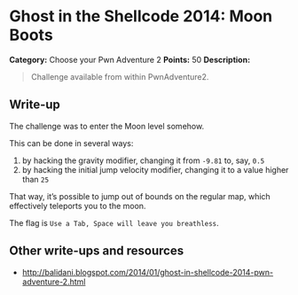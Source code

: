 # Ghost in the Shellcode 2014: Moon Boots

**Category:** Choose your Pwn Adventure 2
**Points:** 50
**Description:**

> Challenge available from within PwnAdventure2.

## Write-up

The challenge was to enter the Moon level somehow.

This can be done in several ways:

1. by hacking the gravity modifier, changing it from `-9.81` to, say, `0.5`
2. by hacking the initial jump velocity modifier, changing it to a value higher than `25`

That way, it’s possible to jump out of bounds on the regular map, which effectively teleports you to the moon.

The flag is `Use a Tab, Space will leave you breathless`.

## Other write-ups and resources

* <http://balidani.blogspot.com/2014/01/ghost-in-shellcode-2014-pwn-adventure-2.html>
